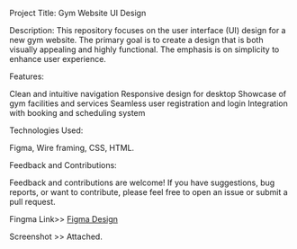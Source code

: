Project Title: Gym Website UI Design

Description:
This repository focuses on the user interface (UI) design for a new gym website. The primary goal is to create a design that is both visually appealing and highly functional.
The emphasis is on simplicity to enhance user experience.

Features:

Clean and intuitive navigation
Responsive design for desktop
Showcase of gym facilities and services
Seamless user registration and login
Integration with booking and scheduling system

Technologies Used:

Figma, Wire framing, CSS, HTML.

Feedback and Contributions:

Feedback and contributions are welcome! If you have suggestions, bug reports, or want to contribute, please feel free to open an issue or submit a pull request.

Fingma Link>>
<a href='https://www.figma.com/file/S4lhg3W0F9jAdtFBHjUdvF/GYM-WEBSITE?type=design&node-id=0-1&mode=design' target='_blank'>Figma Design</a>

Screenshot >> Attached.



